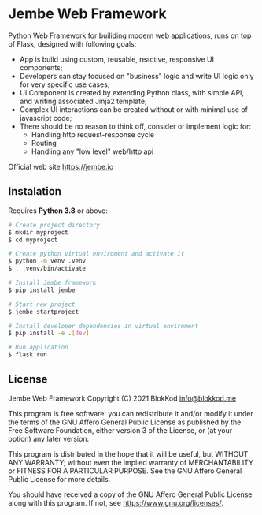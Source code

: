 # Jembe Web Framework

Python Web Framework for builiding modern web applications, runs on top of Flask, designed with following goals:

- App is build using custom, reusable, reactive, responsive UI components;
- Developers can stay focused on "business" logic and write UI logic only for very specific use cases;
- UI Component is created by extending Python class, with simple API, and writing associated Jinja2 template; 
- Complex UI interactions can be created without or with minimal use of javascript code;
- There should be no reason to think off, consider or implement logic for:
    - Handling http request-response cycle
    - Routing
    - Handling any "low level" web/http api

Official web site https://jembe.io

## Instalation

Requires **Python 3.8** or above:

``` bash
# Create project directory
$ mkdir myproject
$ cd myproject

# Create python virtual enviroment and activate it
$ python -m venv .venv
$ . .venv/bin/activate 

# Install Jembe framework
$ pip install jembe

# Start new project
$ jembe startproject

# Install developer dependencies in virtual enviroment
$ pip install -e .[dev]

# Run application
$ flask run
```


## License


Jembe Web Framework 
Copyright (C) 2021 BlokKod <info@blokkod.me>

This program is free software: you can redistribute it and/or modify
it under the terms of the GNU Affero General Public License as published
by the Free Software Foundation, either version 3 of the License, or
(at your option) any later version.

This program is distributed in the hope that it will be useful,
but WITHOUT ANY WARRANTY; without even the implied warranty of
MERCHANTABILITY or FITNESS FOR A PARTICULAR PURPOSE.  See the
GNU Affero General Public License for more details.

You should have received a copy of the GNU Affero General Public License
along with this program.  If not, see <https://www.gnu.org/licenses/>.
